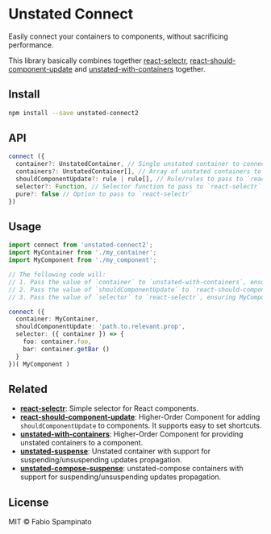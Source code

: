 # Unstated Connect

Easily connect your containers to components, without sacrificing performance.

This library basically combines together [react-selectr](https://github.com/fabiospampinato/react-selectr), [react-should-component-update](https://github.com/fabiospampinato/react-should-component-update) and [unstated-with-containers](https://github.com/fabiospampinato/unstated-with-containers) together.

## Install

```sh
npm install --save unstated-connect2
```

## API

```ts
connect ({
  container?: UnstatedContainer, // Single unstated container to connect
  containers?: UnstatedContainer[], // Array of unstated containers to connect
  shouldComponentUpdate?: rule | rule[], // Rule/rules to pass to `react-should-component-update`
  selector?: Function, // Selector function to pass to `react-selectr`
  pure?: false // Option to pass to `react-selectr`
})
```

## Usage

```ts
import connect from 'unstated-connect2';
import MyContainer from './my_container';
import MyComponent from './my_component';

// The following code will:
// 1. Pass the value of `container` to `unstated-with-containers`, ensuring it gets connected
// 2. Pass the value of `shouldComponentUpdate` to `react-should-component-update`, ensuring unnecessary selections and re-renders are reduced
// 3. Pass the value of `selector` to `react-selectr`, ensuring MyComponent will only receive the selected props, minimizing unecessary re-renders

connect ({
  container: MyContainer,
  shouldComponentUpdate: 'path.to.relevant.prop',
  selector: ({ container }) => {
    foo: container.foo,
    bar: container.getBar ()
  }
})( MyComponent )
```

## Related

- **[react-selectr](https://github.com/fabiospampinato/react-selectr)**: Simple selector for React components.
- **[react-should-component-update](https://github.com/fabiospampinato/react-should-component-update)**: Higher-Order Component for adding `shouldComponentUpdate` to components. It supports easy to set shortcuts.
- **[unstated-with-containers](https://github.com/fabiospampinato/unstated-with-containers)**: Higher-Order Component for providing unstated containers to a component.
- **[unstated-suspense](https://github.com/fabiospampinato/unstated-suspense)**: Unstated container with support for suspending/unsuspending updates propagation.
- **[unstated-compose-suspense](https://github.com/fabiospampinato/unstated-compose-suspense)**: unstated-compose containers with support for suspending/unsuspending updates propagation.

## License

MIT © Fabio Spampinato
